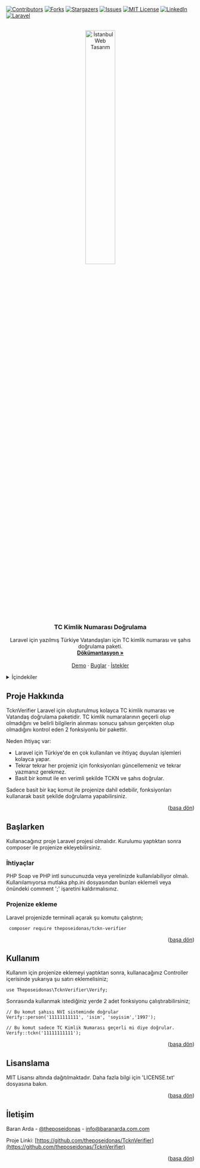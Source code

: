 <a name="readme-top"></a>
[![Contributors][contributors-shield]][contributors-url]
[![Forks][forks-shield]][forks-url]
[![Stargazers][stars-shield]][stars-url]
[![Issues][issues-shield]][issues-url]
[![MIT License][license-shield]][license-url]
[![LinkedIn][linkedin-shield]][linkedin-url]
[![Laravel][Laravel.com]][Laravel-url]



<!-- PROJECT LOGO -->
<br />
<div align="center">
  <a href="https://istanbulwebtasarim.pro">
    <img src="https://istanbulwebtasarim.pro/images/istanbul-web-tasarim-logo.webp" alt="İstanbul Web Tasarım" style="width: 40%">
  </a>

<h3 align="center">TC Kimlik Numarası Doğrulama</h3>

  <p align="center">
    Laravel için yazılmış Türkiye Vatandaşları için TC kimlik numarası ve şahıs doğrulama paketi.
    <br />
    <a href="https://github.com/theposeidonas/TcknVerifier"><strong>Dökümantasyon »</strong></a>
    <br />
    <br />
    <a href="https://github.com/theposeidonas/TcknVerifier">Demo</a>
    ·
    <a href="https://github.com/theposeidonas/TcknVerifier/issues">Buglar</a>
    ·
    <a href="https://github.com/theposeidonas/TcknVerifier/issues">İstekler</a>
  </p>
</div>



<!-- TABLE OF CONTENTS -->
<details>
  <summary>İçindekiler</summary>
  <ol>
    <li>
      <a href="#about-the-project">Proje Hakkında</a>
    </li>
    <li>
      <a href="#getting-started">Başlarken</a>
      <ul>
        <li><a href="#prerequisites">İhtiyaçlar</a></li>
        <li><a href="#installation">Projenize Ekleme</a></li>
      </ul>
    </li>
    <li><a href="#usage">Kullanım</a></li>
    <li><a href="#license">Lisans</a></li>
    <li><a href="#contact">İletişim</a></li>
  </ol>
</details>



<!-- ABOUT THE PROJECT -->
## Proje Hakkında

TcknVerifier Laravel için oluşturulmuş kolayca TC kimlik numarası ve Vatandaş doğrulama paketidir. TC kimlik numaralarının geçerli olup olmadığını ve belirli bilgilerin alınması sonucu şahısın gerçekten olup olmadığını kontrol eden 2 fonksiyonlu bir pakettir.

Neden ihtiyaç var:
* Laravel için Türkiye'de en çok kullanılan ve ihtiyaç duyulan işlemleri kolayca yapar.
* Tekrar tekrar her projeniz için fonksiyonları güncellemeniz ve tekrar yazmanız gerekmez.
* Basit bir komut ile en verimli şekilde TCKN ve şahıs doğrular.

Sadece basit bir kaç komut ile projenize dahil edebilir, fonksiyonları kullanarak basit şekilde doğrulama yapabilirsiniz.

<p align="right">(<a href="#readme-top">başa dön</a>)</p>




<!-- GETTING STARTED -->
## Başlarken

Kullanacağınız proje Laravel projesi olmalıdır. Kurulumu yaptıktan sonra composer ile projenize ekleyebilirsiniz.

### İhtiyaçlar

PHP Soap ve PHP intl sunucunuzda veya yerelinizde kullanılabiliyor olmalı. Kullanılamıyorsa mutlaka php.ini dosyasından bunları eklemeli veya önündeki comment ';' işaretini kaldırmalısınız.

### Projenize ekleme

Laravel projenizde terminali açarak şu komutu çalıştırın;
   ```
    composer require theposeidonas/tckn-verifier
   ```

<p align="right">(<a href="#readme-top">başa dön</a>)</p>

<!-- USAGE EXAMPLES -->
## Kullanım

Kullanım için projenize eklemeyi yaptıktan sonra, kullanacağınız Controller içerisinde yukarıya şu satırı eklemelisiniz;
 ```
use Theposeidonas\TcknVerifier\Verify;
  ```

Sonrasında kullanmak istediğiniz yerde 2 adet fonksiyonu çalıştırabilirsiniz;

 ```
 // Bu komut şahısı NVI sisteminde doğrular
 Verify::person('11111111111', 'isim', 'soyisim','1997');
 
 // Bu komut sadece TC Kimlik Numarası geçerli mi diye doğrular.
 Verify::tckn('11111111111');
  ```

<p align="right">(<a href="#readme-top">başa dön</a>)</p>

<!-- LICENSE -->
## Lisanslama

MIT Lisansı altında dağıtılmaktadır. Daha fazla bilgi için 'LICENSE.txt' dosyasına bakın.

<p align="right">(<a href="#readme-top">başa dön</a>)</p>



<!-- CONTACT -->
## İletişim

Baran Arda - [@theposeidonas](https://twitter.com/theposeidonas) - info@baranarda.com.com

Proje Linki: [https://github.com/theposeidonas/TcknVerifier](https://github.com/theposeidonas/TcknVerifier)

<p align="right">(<a href="#readme-top">başa dön</a>)</p>


<!-- MARKDOWN LINKS & IMAGES -->
<!-- https://www.markdownguide.org/basic-syntax/#reference-style-links -->
[contributors-shield]: https://img.shields.io/github/contributors/theposeidonas/TcknVerifier.svg?style=for-the-badge
[contributors-url]: https://github.com/theposeidonas/TcknVerifier/graphs/contributors
[forks-shield]: https://img.shields.io/github/forks/theposeidonas/TcknVerifier.svg?style=for-the-badge
[forks-url]: https://github.com/theposeidonas/TcknVerifier/network/members
[stars-shield]: https://img.shields.io/github/stars/theposeidonas/TcknVerifier.svg?style=for-the-badge
[stars-url]: https://github.com/theposeidonas/TcknVerifier/stargazers
[issues-shield]: https://img.shields.io/github/issues/theposeidonas/TcknVerifier.svg?style=for-the-badge
[issues-url]: https://github.com/theposeidonas/TcknVerifier/issues
[license-shield]: https://img.shields.io/github/license/theposeidonas/TcknVerifier.svg?style=for-the-badge
[license-url]: https://github.com/theposeidonas/TcknVerifier/blob/master/LICENSE.txt
[linkedin-shield]: https://img.shields.io/badge/-LinkedIn-black.svg?style=for-the-badge&logo=linkedin&colorB=555
[linkedin-url]: https://www.linkedin.com/in/theposeidonas/
[Laravel.com]: https://img.shields.io/badge/Laravel-FF2D20?style=for-the-badge&logo=laravel&logoColor=white
[Laravel-url]: https://laravel.com